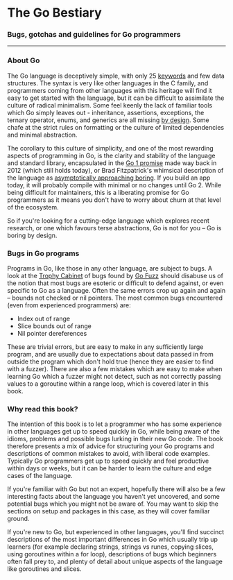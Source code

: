 # The Go Bestiary

### Bugs, gotchas and guidelines for Go programmers

---

### About Go

The Go language is deceptively simple, with only 25 [keywords](https://golang.org/ref/spec#Keywords) and few data structures. The syntax is very like other languages in the C family, and programmers coming from other languages with this heritage will find it easy to get started with the language, but it can be difficult to assimilate the culture of radical minimalism. Some feel keenly the lack of familiar tools which Go simply leaves out - inheritance, assertions, exceptions, the ternary operator, enums, and generics are all missing [by design](https://golang.org/doc/faq#Why_doesnt_Go_have_feature_X). Some chafe  at the strict rules on formatting or the culture of limited dependencies and minimal abstraction.

The corollary to this culture of simplicity, and one of the most rewarding aspects of programming in Go, is the clarity and stability of the language and standard library, encapsulated in the [Go 1 promise](https://golang.org/doc/go1compat) made way back in 2012 \(which still holds today\), or Brad Fitzpatrick's whimsical description of the language as [asymptotically approaching boring](https://golangnews.com/stories/845-video-introducing-go-1.6-asymptotically-approaching-boring-by-brad-fitzpatrick). If you build an app today, it will probably compile with minimal or no changes until Go 2. While being difficult for maintainers, this is a liberating promise for Go programmers as it means you don't have to worry about churn at that level of the ecosystem. 

So if you're looking for a cutting-edge language which explores recent research, or one which favours terse abstractions, Go is not for you – Go is boring by design.

### Bugs in Go programs

Programs in Go, like those in any other language, are subject to bugs. A look at the [Trophy Cabinet](https://github.com/dvyukov/go-fuzz#trophies) of bugs found by [Go Fuzz](https://github.com/dvyukov/go-fuzz) should disabuse us of the notion that most bugs are esoteric or difficult to defend against, or even specific to Go as a language. Often the same errors crop up again and again – bounds not checked or nil pointers. The most common bugs encountered \(even from experienced programmers\) are:

* Index out of range 
* Slice bounds out of range
* Nil pointer dereferences

These are trivial errors, but are easy to make in any sufficiently large program, and are usually due to expectations about data passed in from outside the program which don't hold true \(hence they are easier to find with a fuzzer\). There are also a few mistakes which are easy to make when learning Go which a fuzzer might not detect, such as not correctly passing values to a goroutine within a range loop, which is covered later in this book.

### Why read this book?

The intention of this book is to let a programmer who has some experience in other languages get up to speed quickly in Go, while being aware of the idioms, problems and possible bugs lurking in their new Go code. The book therefore presents a mix of advice for structuring your Go programs and descriptions of common mistakes to avoid, with liberal code examples. Typically Go programmers get up to speed quickly and feel productive within days or weeks, but it can be harder to learn the culture and edge cases of the language. 

If you're familiar with Go but not an expert, hopefully there will also be a few interesting facts about the language you haven't yet uncovered, and some potential bugs which you might not be aware of. You may want to skip the sections on setup and packages in this case, as they will cover familiar ground.

If you're new to Go, but experienced in other languages, you'll find succinct descriptions of the most important differences in Go which usually trip up learners \(for example declaring strings, strings vs runes, copying slices, using goroutines within a for loop\), descriptions of bugs which beginners often fall prey to, and plenty of detail about unique aspects of the language like goroutines and slices.

